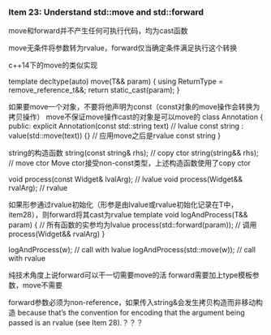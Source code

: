

### Item 23: Understand std::move and std::forward

move和forward并不产生任何可执行代码，均为cast函数

move无条件将参数转为rvalue，forward仅当确定条件满足执行这个转换

c++14下的move的类似实现

template<typename T>
decltype(auto) move(T&& param)
{
	using ReturnType = remove_reference_t<T>&&;
	return static_cast<ReturnType>(param);
}


如果要move一个对象，不要将他声明为const（const对象的move操作会转换为拷贝操作）
move不保证move操作cast的对象是可以move的
class Annotation {
public:
	explicit Annotation(const std::string text) // lvalue const string
		: value(std::move(text)) {} // 应用move之后是rvalue const string
}

string的构造函数
string(const string& rhs); // copy ctor
string(string&& rhs); // move ctor
Move ctor接受non-const类型，上述构造函数使用了copy ctor


void process(const Widget& lvalArg); // lvalue
void process(Widget&& rvalArg); // rvalue

如果形参通过rvalue初始化（形参是由lvalue或rvalue初始化记录在T中，item28），则forward将其cast为rvalue
template<typename T> 
void logAndProcess(T&& param) 
{
	// 所有函数的实参均为lvalue
	process(std::forward<T>(param)); // 调用process(Widget&& rvalArg)
}

logAndProcess(w); // call with lvalue
logAndProcess(std::move(w)); // call with rvalue

纯技术角度上说forward可以干一切需要move的活
forward需要加上type模板参数，move不需要

forward参数必须为non-reference，如果传入string&会发生拷贝构造而非移动构造
because that’s the convention for encoding that the argument being passed is an rvalue (see Item 28).？？？
